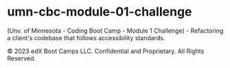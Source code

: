 # umn-cbc-module-01-challenge
(Unv. of Minnesota - Coding Boot Camp - Module 1 Challenge) - Refactoring a client's codebase that follows accessibility standards.

© 2023 edX Boot Camps LLC. Confidential and Proprietary. All Rights Reserved.
